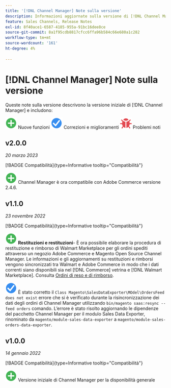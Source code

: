 ```yaml
---
title: '[!DNL Channel Manager] Note sulla versione'
description: Informazioni aggiornate sulla versione di [!DNL Channel Manager] da Adobe Commerce.
feature: Sales Channels, Release Notes
exl-id: 8f40ace1-6587-4185-955a-91bc16dee8ce
source-git-commit: 8a1f95cdb8817cfcc6ffa96b584c66e680a1c282
workflow-type: tm+mt
source-wordcount: '161'
ht-degree: 4%

---
```


# [!DNL Channel Manager] Note sulla versione

Queste note sulla versione descrivono la versione iniziale di [!DNL Channel Manager] e includono:

![Nuovo](../assets/new.svg) Nuove funzioni
![Problema risolto](../assets/fix.svg) Correzioni e miglioramenti
![Problema noto](../assets/bug.svg) Problemi noti


## v2.0.0

*20 marzo 2023*

[!BADGE Compatibilità]{type=Informative tooltip="Compatibilità"}

![Nuovo](../assets/new.svg)<!--CHAN-5893--> Channel Manager è ora compatibile con Adobe Commerce versione 2.4.6.

## v1.1.0

*23 novembre 2022*

[!BADGE Compatibilità]{type=Informative tooltip="Compatibilità"}

![Nuovo](../assets/new.svg)<!--CHAN-5204--> **Restituzioni e restituzioni**- È ora possibile elaborare la procedura di restituzione e rimborso di Walmart Marketplace per gli ordini spediti attraverso un negozio Adobe Commerce e Magento Open Source Channel Manager. Le informazioni e gli aggiornamenti su restituzioni e rimborsi vengono sincronizzati tra Walmart e Adobe Commerce in modo che i dati correnti siano disponibili sia nel [!DNL Commerce] vetrina e [!DNL Walmart Marketplace]. Consulta [Ordini di reso e di rimborso](return-refund-orders.md).

![Fisso](../assets/fix.svg)<!--CHAN-5661--> È stato corretto il `Class Magento\SalesDataExporter\MOdel\OrdersFeed does not exist` errore che si è verificato durante la risincronizzazione dei dati degli ordini di Channel Manager utilizzando `bin/magento saas:resync --feed orders` comando. L’errore è stato risolto aggiornando le dipendenze del pacchetto Channel Manager per il modulo Sales Data Exporter, rinominato da `magento/module-sales-data-exporter` a `magento/module-sales-orders-data-exporter`.

## v1.0.0

*14 gennaio 2022*

[!BADGE Compatibilità]{type=Informative tooltip="Compatibilità"}

![Nuovo](../assets/new.svg) Versione iniziale di Channel Manager per la disponibilità generale

